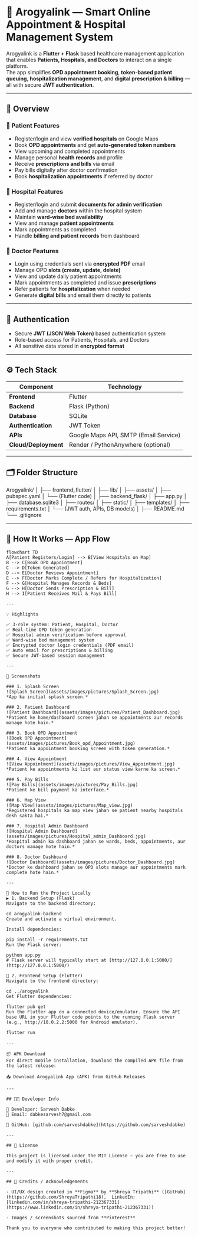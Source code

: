 # 🏥 Arogyalink — Smart Online Appointment & Hospital Management System

Arogyalink is a **Flutter + Flask** based healthcare management application that enables **Patients, Hospitals, and Doctors** to interact on a single platform.  
The app simplifies **OPD appointment booking**, **token-based patient queuing**, **hospitalization management**, and **digital prescription & billing** — all with secure **JWT authentication**.

---

## 🚀 Overview

### 🔹 Patient Features
- Register/login and view **verified hospitals** on Google Maps  
- Book **OPD appointments** and get **auto-generated token numbers**  
- View upcoming and completed appointments  
- Manage personal **health records** and profile  
- Receive **prescriptions and bills** via email  
- Pay bills digitally after doctor confirmation  
- Book **hospitalization appointments** if referred by doctor  

### 🔹 Hospital Features
- Register/login and submit **documents for admin verification**  
- Add and manage **doctors** within the hospital system  
- Maintain **ward-wise bed availability**  
- View and manage **patient appointments**  
- Mark appointments as completed  
- Handle **billing and patient records** from dashboard  

### 🔹 Doctor Features
- Login using credentials sent via **encrypted PDF** email  
- Manage OPD **slots (create, update, delete)**  
- View and update daily patient appointments  
- Mark appointments as completed and issue **prescriptions**  
- Refer patients for **hospitalization** when needed  
- Generate **digital bills** and email them directly to patients  

---

## 🔐 Authentication
- Secure **JWT (JSON Web Token)** based authentication system  
- Role-based access for Patients, Hospitals, and Doctors  
- All sensitive data stored in **encrypted format**

---

## ⚙️ Tech Stack

| Component | Technology |
|------------|-------------|
| **Frontend** | Flutter |
| **Backend** | Flask (Python) |
| **Database** | SQLite |
| **Authentication** | JWT Token |
| **APIs** | Google Maps API, SMTP (Email Service) |
| **Cloud/Deployment** | Render / PythonAnywhere (optional) |

---

## 🗂️ Folder Structure
Arogyalink/
│
├── frontend_flutter/
│ ├── lib/
│ ├── assets/
│ ├── pubspec.yaml
│ └── (Flutter code)
│
├── backend_flask/
│ ├── app.py
│ ├── database.sqlite3
│ ├── routes/
│ ├── static/
│ ├── templates/
│ ├── requirements.txt
│ └── (JWT auth, APIs, DB models)
│
├── README.md
└── .gitignore

---

## 🧩 How It Works — App Flow

```mermaid
flowchart TD
A[Patient Registers/Login] --> B[View Hospitals on Map]
B --> C[Book OPD Appointment]
C --> D[Token Generated]
D --> E[Doctor Reviews Appointment]
E --> F[Doctor Marks Complete / Refers for Hospitalization]
F --> G[Hospital Manages Records & Beds]
G --> H[Doctor Sends Prescription & Bill]
H --> I[Patient Receives Mail & Pays Bill]

---

💡 Highlights

✅ 3-role system: Patient, Hospital, Doctor
✅ Real-time OPD token generation
✅ Hospital admin verification before approval
✅ Ward-wise bed management system
✅ Encrypted doctor login credentials (PDF email)
✅ Auto email for prescriptions & billing
✅ Secure JWT-based session management

---

📸 Screenshots

### 1. Splash Screen
![Splash Screen](assets/images/pictures/Splash_Screen.jpg)  
*App ka initial splash screen.*

### 2. Patient Dashboard
![Patient Dashboard](assets/images/pictures/Patient_Dashboard.jpg)  
*Patient ke home/dashboard screen jahan se appointments aur records manage hote hain.*

### 3. Book OPD Appointment
![Book OPD Appointment](assets/images/pictures/Book_opd_Appointment.jpg)  
*Patient ka appointment booking screen with token generation.*

### 4. View Appointment
![View Appointment](assets/images/pictures/View_Appointment.jpg)  
*Patient ke appointments ki list aur status view karne ka screen.*

### 5. Pay Bills
![Pay Bills](assets/images/pictures/Pay_Bills.jpg)  
*Patient ke bill payment ka interface.*

### 6. Map View
![Map View](assets/images/pictures/Map_view.jpg)  
*Registered hospitals ka map view jahan se patient nearby hospitals dekh sakta hai.*

### 7. Hospital Admin Dashboard
![Hospital Admin Dashboard](assets/images/pictures/Hospital_admin_Dashboard.jpg)  
*Hospital admin ka dashboard jahan se wards, beds, appointments, aur doctors manage hote hain.*

### 8. Doctor Dashboard
![Doctor Dashboard](assets/images/pictures/Doctor_Dashboard.jpg)  
*Doctor ke dashboard jahan se OPD slots manage aur appointments mark complete hote hain.*

---

🧠 How to Run the Project Locally
▶️ 1. Backend Setup (Flask)
Navigate to the backend directory:

cd arogyalink-backend
Create and activate a virtual environment.

Install dependencies:

pip install -r requirements.txt
Run the Flask server:

python app.py
# Flask server will typically start at [http://127.0.0.1:5000/](http://127.0.0.1:5000/)

📱 2. Frontend Setup (Flutter)
Navigate to the frontend directory:

cd ../arogyalink
Get Flutter dependencies:

flutter pub get
Run the Flutter app on a connected device/emulator. Ensure the API base URL in your Flutter code points to the running Flask server (e.g., http://10.0.2.2:5000 for Android emulator).

flutter run

---

📦 APK Download
For direct mobile installation, download the compiled APK file from the latest release:

📥 Download Arogyalink App (APK) from GitHub Releases

---

## 👨‍💻 Developer Info

👤 Developer: Sarvesh Dabke  
📧 Email: dabkesarvesh7@gmail.com  

🔗 GitHub: [github.com/sarveshdabke](https://github.com/sarveshdabke)   

---

## 🪪 License

This project is licensed under the MIT License — you are free to use and modify it with proper credit.

---

## 🙏 Credits / Acknowledgements

- UI/UX design created in **Figma** by **Shreya Tripathi** ([GitHub](https://github.com/ShreyaTripathi18),  LinkedIn: [linkedin.com/in/shreya-tripathi-212367331](https://www.linkedin.com/in/shreya-tripathi-212367331))

- Images / screenshots sourced from **Pinterest**  

Thank you to everyone who contributed to making this project better!
